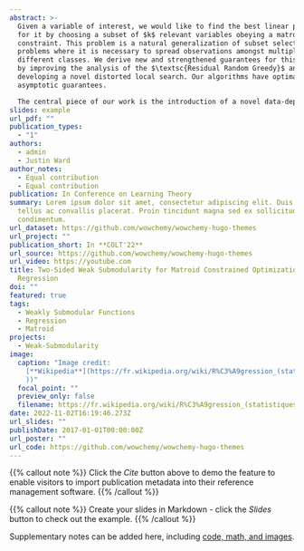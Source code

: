 ```yaml
---
abstract: >-
  Given a variable of interest, we would like to find the best linear predictor
  for it by choosing a subset of $k$ relevant variables obeying a matroid
  constraint. This problem is a natural generalization of subset selection
  problems where it is necessary to spread observations amongst multiple
  different classes. We derive new and strengthened guarantees for this problem
  by improving the analysis of the $\textsc{Residual Random Greedy}$ and by
  developing a novel distorted local search. Our algorithms have optimal
  asymptotic guarantees.

  The central piece of our work is the introduction of a novel data-dependent parameter extending Das and Kempe's definition [https://arxiv.org/abs/1102.3975]. In the regression problem, this parameter is connected to the minimum $k$-sparse eigenvalue of the covariance matrix. We obtain similar results that Bayesian A-optimal Design and Column Subset Selection leading to new guarantees for these problems as well.
slides: example
url_pdf: ""
publication_types:
  - "1"
authors:
  - admin
  - Justin Ward
author_notes:
  - Equal contribution
  - Equal contribution
publication: In Conference on Learning Theory
summary: Lorem ipsum dolor sit amet, consectetur adipiscing elit. Duis posuere
  tellus ac convallis placerat. Proin tincidunt magna sed ex sollicitudin
  condimentum.
url_dataset: https://github.com/wowchemy/wowchemy-hugo-themes
url_project: ""
publication_short: In **COLT'22**
url_source: https://github.com/wowchemy/wowchemy-hugo-themes
url_video: https://youtube.com
title: Two-Sided Weak Submodularity for Matroid Constrained Optimization and
  Regression
doi: ""
featured: true
tags:
  - Weakly Submodular Functions
  - Regression
  - Matroid
projects:
  - Weak-Submodularity
image:
  caption: "Image credit:
    [**Wikipedia**](https://fr.wikipedia.org/wiki/R%C3%A9gression_(statistiques\
    ))"
  focal_point: ""
  preview_only: false
  filename: https://fr.wikipedia.org/wiki/R%C3%A9gression_(statistiques)#/media/Fichier:Linear_regression.svg
date: 2022-11-02T16:19:46.273Z
url_slides: ""
publishDate: 2017-01-01T00:00:00Z
url_poster: ""
url_code: https://github.com/wowchemy/wowchemy-hugo-themes
---
```


{{% callout note %}}
Click the _Cite_ button above to demo the feature to enable visitors to import publication metadata into their reference management software.
{{% /callout %}}

{{% callout note %}}
Create your slides in Markdown - click the _Slides_ button to check out the example.
{{% /callout %}}

Supplementary notes can be added here, including [code, math, and images](https://wowchemy.com/docs/writing-markdown-latex/).
